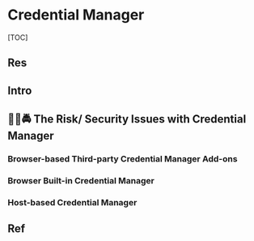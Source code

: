 # Credential Manager

[TOC]



## Res


## Intro


## 👮🏽🚔 The Risk/ Security Issues with Credential Manager
### Browser-based Third-party Credential Manager Add-ons


### Browser Built-in Credential Manager


### Host-based Credential Manager




## Ref
[LastPass密码管理器再曝严重漏洞，基于浏览器的密码管理器还能用吗？]: https://www.aqniukt.com/article/74
